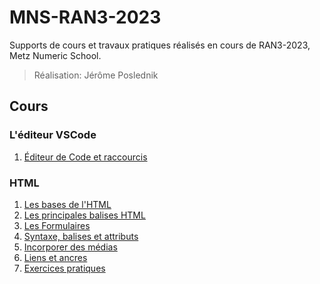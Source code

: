 # MNS-RAN3-2023

Supports de cours et travaux pratiques réalisés en cours de RAN3-2023, Metz Numeric School.

> Réalisation: Jérôme Poslednik
## Cours

### L'éditeur VSCode

1. [Éditeur de Code et raccourcis](Cours/editeur-de-code-et-raccourcis.md)

### HTML

1. [Les bases de l'HTML](Cours/HTML/1-les-bases-HTML.md)
2. [Les principales balises HTML](Cours/HTML/2-les-principales-balises-HTML.md)
3. [Les Formulaires](Cours/HTML/3-les-formulaires.md)
4. [Syntaxe, balises et attributs](Cours/HTML/4-syntaxe-balises-et-attributs.md)
5. [Incorporer des médias](Cours/HTML/5-Incorporer-des-medias.md)
6. [Liens et ancres](Cours/HTML/6-les-liens-et-les-ancres.md)
7. [Exercices pratiques](Cours/HTML/7-exercices-pratiques.md)